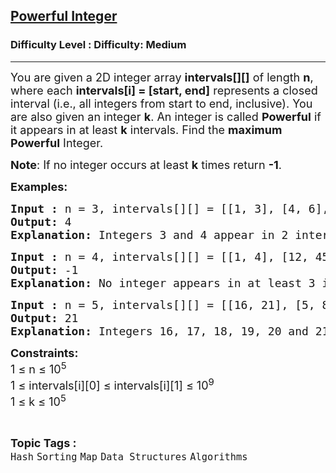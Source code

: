 <h2><a href="https://www.geeksforgeeks.org/problems/powerfull-integer--170647/1?_gl=1*1k7xkb1*_up*MQ..*_gs*MQ..&gclid=EAIaIQobChMI3Pr-taejjgMVKF0PAh2ogQAHEAAYASAAEgJbLPD_BwE">Powerful Integer</a></h2><h3>Difficulty Level : Difficulty: Medium</h3><hr><div class="problems_problem_content__Xm_eO"><p><span style="font-size: 18px;">You are given a 2D integer array <strong>intervals[][]</strong> of length <strong>n</strong>, where each <strong>intervals[i] = [start, end]</strong> represents a closed interval (i.e., all integers from start to end, inclusive). You are also given an integer <strong>k</strong>. An integer is called <strong>Powerful</strong> if it appears in at least <strong>k</strong> intervals. Find the <strong>maximum Powerful</strong> Integer.</span></p>
<p><span style="font-size: 18px;"><strong>Note</strong>: If no integer occurs at least <strong>k</strong> times return <strong>-1</strong>.</span></p>
<p><span style="font-size: 18px;"><strong>Examples:</strong></span></p>
<pre><span style="font-size: 18px;"><strong>Input : </strong>n = 3, intervals[][] = [[1, 3], [4, 6], [3, 4]], k = 2
<strong>Output: </strong>4
<strong>Explanation: </strong></span><span style="font-size: 18px;">Integers 3 and 4 appear in 2 intervals. The maximum is 4.</span></pre>
<pre><span style="font-size: 18px;"><strong>Input : </strong>n = 4, intervals[][] = [[1, 4], [12, 45], [3, 8], [10, 12]], k = 3
<strong>Output: </strong>-1
<strong>Explanation: </strong>No integer appears in at least 3 intervals.</span>
</pre>
<pre><span style="font-size: 18px;"><strong>Input : </strong>n = 5, intervals[][] = [[16, 21], [5, 8], [12, 17], [17, 29], [9, 24]], k = 3
<strong>Output: </strong>21
<strong>Explanation: </strong>Integers 16, 17, 18, 19, 20 and 21 appear in at least 3 intervals. The maximum is 21.</span></pre>
<p><span style="font-size: 18px;"><strong>Constraints:</strong><br>1 ≤ n ≤ 10<sup>5</sup><br>1 ≤ intervals[i][0] ≤ intervals[i][1] ≤ 10<sup>9</sup><br>1 ≤ k ≤ 10<sup>5</sup></span></p></div><br><p><span style=font-size:18px><strong>Topic Tags : </strong><br><code>Hash</code>&nbsp;<code>Sorting</code>&nbsp;<code>Map</code>&nbsp;<code>Data Structures</code>&nbsp;<code>Algorithms</code>&nbsp;